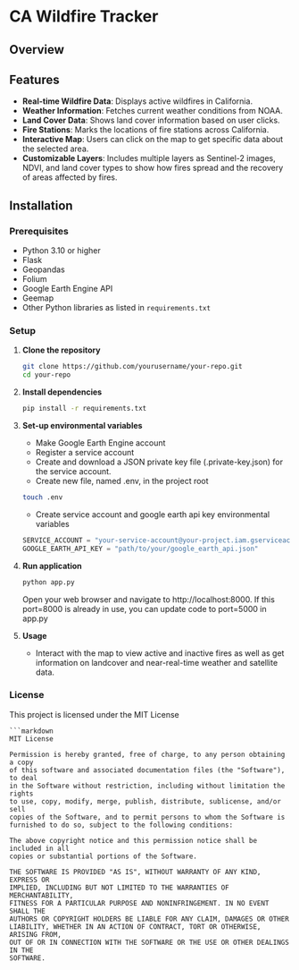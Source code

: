 # CA Wildfire Tracker

## Overview

## Features

- **Real-time Wildfire Data**: Displays active wildfires in California.
- **Weather Information**: Fetches current weather conditions from NOAA.
- **Land Cover Data**: Shows land cover information based on user clicks.
- **Fire Stations**: Marks the locations of fire stations across California.
- **Interactive Map**: Users can click on the map to get specific data about the selected area.
- **Customizable Layers**: Includes multiple layers as Sentinel-2 images, NDVI, and land cover types to show how fires spread and the recovery of areas affected by fires.

## Installation

### Prerequisites

- Python 3.10 or higher
- Flask
- Geopandas
- Folium
- Google Earth Engine API
- Geemap
- Other Python libraries as listed in `requirements.txt`

### Setup

1. **Clone the repository**

   ```bash
   git clone https://github.com/yourusername/your-repo.git
   cd your-repo

2. **Install dependencies**
   ```bash
   pip install -r requirements.txt
   ```

3. **Set-up environmental variables**
    - Make Google Earth Engine account
    - Register a service account 
    - Create and download a JSON private key file (.private-key.json) for the service account.
    - Create new file, named .env, in the project root
    

    ```bash
    touch .env
    ```

    - Create service account and google earth api key environmental variables 

    ```python
    SERVICE_ACCOUNT = "your-service-account@your-project.iam.gserviceaccount.com"
    GOOGLE_EARTH_API_KEY = "path/to/your/google_earth_api.json"
    ```

4. **Run application**
   ```bash
   python app.py
   ```

    Open your web browser and navigate to http://localhost:8000. If this port=8000 is already in use, you can update code to port=5000 in app.py

5. **Usage** 
    - Interact with the map to view active and inactive fires as well as get information on landcover and near-real-time weather and satellite data.

### License

This project is licensed under the MIT License

    ```markdown
    MIT License

    Permission is hereby granted, free of charge, to any person obtaining a copy
    of this software and associated documentation files (the "Software"), to deal
    in the Software without restriction, including without limitation the rights
    to use, copy, modify, merge, publish, distribute, sublicense, and/or sell
    copies of the Software, and to permit persons to whom the Software is
    furnished to do so, subject to the following conditions:

    The above copyright notice and this permission notice shall be included in all
    copies or substantial portions of the Software.

    THE SOFTWARE IS PROVIDED "AS IS", WITHOUT WARRANTY OF ANY KIND, EXPRESS OR
    IMPLIED, INCLUDING BUT NOT LIMITED TO THE WARRANTIES OF MERCHANTABILITY,
    FITNESS FOR A PARTICULAR PURPOSE AND NONINFRINGEMENT. IN NO EVENT SHALL THE
    AUTHORS OR COPYRIGHT HOLDERS BE LIABLE FOR ANY CLAIM, DAMAGES OR OTHER
    LIABILITY, WHETHER IN AN ACTION OF CONTRACT, TORT OR OTHERWISE, ARISING FROM,
    OUT OF OR IN CONNECTION WITH THE SOFTWARE OR THE USE OR OTHER DEALINGS IN THE
    SOFTWARE.
        




